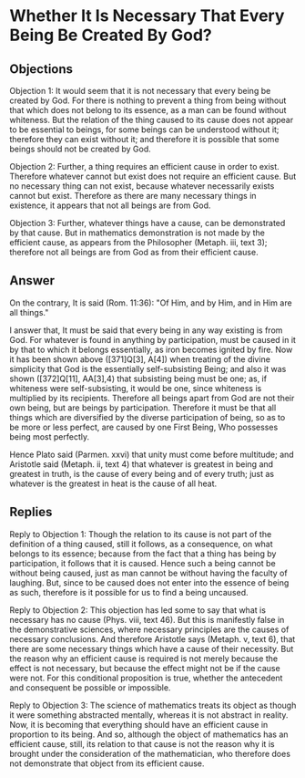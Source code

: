 # Whether It Is Necessary That Every Being Be Created By God?

## Objections

Objection 1: It would seem that it is not necessary that every being be created by God. For there is nothing to prevent a thing from being without that which does not belong to its essence, as a man can be found without whiteness. But the relation of the thing caused to its cause does not appear to be essential to beings, for some beings can be understood without it; therefore they can exist without it; and therefore it is possible that some beings should not be created by God.

Objection 2: Further, a thing requires an efficient cause in order to exist. Therefore whatever cannot but exist does not require an efficient cause. But no necessary thing can not exist, because whatever necessarily exists cannot but exist. Therefore as there are many necessary things in existence, it appears that not all beings are from God.

Objection 3: Further, whatever things have a cause, can be demonstrated by that cause. But in mathematics demonstration is not made by the efficient cause, as appears from the Philosopher (Metaph. iii, text 3); therefore not all beings are from God as from their efficient cause.

## Answer

On the contrary, It is said (Rom. 11:36): "Of Him, and by Him, and in Him are all things."

I answer that, It must be said that every being in any way existing is from God. For whatever is found in anything by participation, must be caused in it by that to which it belongs essentially, as iron becomes ignited by fire. Now it has been shown above ([371]Q[3], A[4]) when treating of the divine simplicity that God is the essentially self-subsisting Being; and also it was shown ([372]Q[11], AA[3],4) that subsisting being must be one; as, if whiteness were self-subsisting, it would be one, since whiteness is multiplied by its recipients. Therefore all beings apart from God are not their own being, but are beings by participation. Therefore it must be that all things which are diversified by the diverse participation of being, so as to be more or less perfect, are caused by one First Being, Who possesses being most perfectly.

Hence Plato said (Parmen. xxvi) that unity must come before multitude; and Aristotle said (Metaph. ii, text 4) that whatever is greatest in being and greatest in truth, is the cause of every being and of every truth; just as whatever is the greatest in heat is the cause of all heat.

## Replies

Reply to Objection 1: Though the relation to its cause is not part of the definition of a thing caused, still it follows, as a consequence, on what belongs to its essence; because from the fact that a thing has being by participation, it follows that it is caused. Hence such a being cannot be without being caused, just as man cannot be without having the faculty of laughing. But, since to be caused does not enter into the essence of being as such, therefore is it possible for us to find a being uncaused.

Reply to Objection 2: This objection has led some to say that what is necessary has no cause (Phys. viii, text 46). But this is manifestly false in the demonstrative sciences, where necessary principles are the causes of necessary conclusions. And therefore Aristotle says (Metaph. v, text 6), that there are some necessary things which have a cause of their necessity. But the reason why an efficient cause is required is not merely because the effect is not necessary, but because the effect might not be if the cause were not. For this conditional proposition is true, whether the antecedent and consequent be possible or impossible.

Reply to Objection 3: The science of mathematics treats its object as though it were something abstracted mentally, whereas it is not abstract in reality. Now, it is becoming that everything should have an efficient cause in proportion to its being. And so, although the object of mathematics has an efficient cause, still, its relation to that cause is not the reason why it is brought under the consideration of the mathematician, who therefore does not demonstrate that object from its efficient cause.